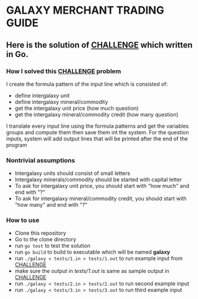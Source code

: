  # GALAXY MERCHANT TRADING GUIDE
## Here is the solution of [CHALLENGE](CHALLENGE.md) which written in Go.


### How I solved this [CHALLENGE](CHALLENGE.md) problem
I create the formula pattern of the input line which is consisted of:
- define intergalaxy unit
- define intergalaxy mineral/commodity
- get the intergalaxy unit price (how much question)
- get the intergalaxy mineral/commodity credit (how many question)

I translate every input line using the formula patterns and get the variables groups and compute them then save them int the system.
For the question inputs, system will add output lines that will be printed after the end of the program 

### Nontrivial assumptions
- Intergalaxy units should consist of small letters
- Intergalaxy minerals/commodity should be started with capital letter
- To ask for intergalaxy unit price, you should start with "how much" and end with "?"
- To ask for intergalaxy mineral/commodity credit, you should start with "how many" and end with "?"
### How to use

- Clone this repository
- Go to the clone directory
- run `go test` to test the solution
- run `go build` to build to executable which will be named **galaxy**
- run `./galaxy < tests/1.in > tests/1.out` to run example input from [CHALLENGE](CHALLENGE.md)
- make sure the output in _tests/1.out_ is same as sample output in [CHALLENGE](CHALLENGE.md)
- run `./galaxy < tests/2.in > tests/2.out` to run second example input
- run `./galaxy < tests/3.in > tests/3.out` to run third example input

